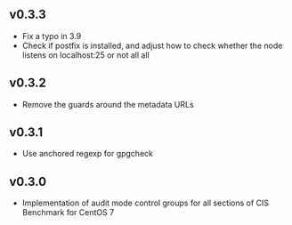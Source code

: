 ## v0.3.3

* Fix a typo in 3.9
* Check if postfix is installed, and adjust how to check whether the node listens on localhost:25 or not all all

## v0.3.2

* Remove the guards around the metadata URLs

## v0.3.1

* Use anchored regexp for gpgcheck

## v0.3.0

* Implementation of audit mode control groups for all sections of CIS Benchmark for CentOS 7
